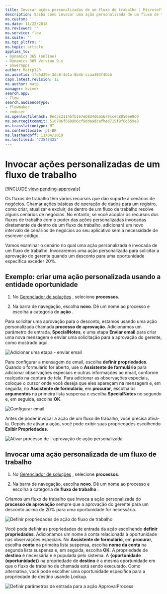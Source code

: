 ```yaml
---
title: Invocar ações personalizadas de um fluxo de trabalho | MicrosoftDocs
description: Saiba como invocar uma ação personalizada de um fluxo de trabalho
ms.custom: ''
ms.date: 11/22/2018
ms.reviewer: ''
ms.service: flow
ms.suite: ''
ms.tgt_pltfrm: ''
ms.topic: article
applies_to:
- Dynamics 365 (online)
- Dynamics 365 Version 9.x
- powerapps
author: Mattp123
ms.assetid: 1fd5d39e-3dc8-4d1a-8b4b-ccaa303f4bbb
caps.latest.revision: 12
ms.author: matp
manager: kvivek
search.app:
- Flow
search.audienceType:
- flowmaker
- enduser
ms.openlocfilehash: 9ed3c2114bfb167eb8d4d6a5670ccec8050ee9d0
ms.sourcegitcommit: 510706f5699b6cf9dda9dcafbed715f9f6d559e8
ms.translationtype: MT
ms.contentlocale: pt-BR
ms.lasthandoff: 11/04/2019
ms.locfileid: "73547425"
---
```

# <a name="invoke-custom-actions-from-a-workflow"></a>Invocar ações personalizadas de um fluxo de trabalho
[!INCLUDE [view-pending-approvals](includes/cc-rebrand.md)]

Os fluxos de trabalho têm vários recursos que dão suporte a cenários de negócios. Chamar ações básicas de operação de dados para um registro, como criar, atualizar e excluir, de dentro de um fluxo de trabalho resolve alguns cenários de negócios. No entanto, se você acoplar os recursos dos fluxos de trabalho com o poder das ações personalizadas invocadas diretamente de dentro de um fluxo de trabalho, adicionará um novo intervalo de cenários de negócios ao seu aplicativo sem a necessidade de escrever código.  
  
 Vamos examinar o cenário no qual uma ação personalizada é invocada de um fluxo de trabalho. Invocaremos uma ação personalizada para solicitar a aprovação do gerente quando um desconto para uma oportunidade específica exceder 20%.  
  
<a name="action"></a>   
## <a name="example-create-a-custom-action-using-the-opportunity-entity"></a>Exemplo: criar uma ação personalizada usando a entidade oportunidade
  
1. No [Gerenciador de soluções](/powerapps/maker/model-driven-apps/advanced-navigation#solution-explorer) , selecione **processos**.  
  
2.  Na barra de navegação, escolha **novo**. Dê um nome ao processo e escolha a categoria de **ação** .  
  
 Para solicitar uma aprovação para o desconto, estamos usando uma ação personalizada chamada **processo de aprovação**. Adicionamos um parâmetro de entrada, **SpecialNotes**, e uma etapa **Enviar email** para criar uma nova mensagem e enviar uma solicitação para a aprovação do gerente, como mostrado aqui.  
  
 ![Adicionar uma etapa &#45; enviar email](media/enable-custom-action-approval-proces-sadd-email.png "Adicionar uma etapa – enviar email")  
  
 Para configurar a mensagem de email, escolha **definir propriedades**. Quando o formulário for aberto, use o **Assistente de formulário** para adicionar observações especiais e outras informações ao email, conforme realçado na captura de tela. Para adicionar as observações especiais, coloque o cursor onde você deseja que eles apareçam na mensagem e, em seguida, no **Assistente de formulário**, em **procurar**, escolha os **argumentos** na primeira lista suspensa e escolha **SpecialNotes** no segundo e, em seguida, escolha **OK**.  
  
 ![Configurar email](media/enable-custom-action-approval-process-setup-email.png "Configurar email")  
  
 Antes de poder invocar a ação de um fluxo de trabalho, você precisa ativá-la. Depois de ativar a ação, você pode exibir suas propriedades escolhendo **Exibir Propriedades**.  
  
 ![Ativar processo de &#45; aprovação de ação personalizada](media/enable-custom-action-approval-process-activate-action.png "Ativar ação personalizada-processo de aprovação")  
  
<a name="workflow"></a>   
## <a name="invoke-a-custom-action-from-a-workflow"></a>Invocar uma ação personalizada de um fluxo de trabalho  
  
1. No [Gerenciador de soluções](/powerapps/maker/model-driven-apps/advanced-navigation#solution-explorer) , selecione **processos**.   
  
2.  Na barra de navegação, escolha **novo**. Dê um nome ao processo e escolha a categoria de **fluxo de trabalho** .  
  
 Criamos um fluxo de trabalho que invoca a ação personalizada do **processo de aprovação** sempre que a aprovação do gerente para um desconto acima de 20% para uma oportunidade for necessária.  
  
 ![Definir propriedades de ação do fluxo de trabalho](media/enable-custom-action-from-workflow.png "Definir propriedades de ação do fluxo de trabalho")  
  
 Você pode definir as propriedades de entrada da ação escolhendo **definir propriedades**. Adicionamos um nome à conta relacionada à oportunidade nas observações especiais. No **Assistente de formulário**, em **procurar**, escolha **conta** na primeira lista suspensa, escolha **nome da conta** na segunda lista suspensa e, em seguida, escolha **OK**. A propriedade de **destino** é necessária e é populada pelo sistema. A **{oportunidade (oportunidade)}** na propriedade de **destino** é a mesma oportunidade em que o fluxo de trabalho de chamada está sendo executado. Como alternativa, você pode escolher uma oportunidade específica para a propriedade de destino usando Lookup.  
  
 ![Definir parâmetros de entrada para a ação ApprovalProcess](media/enable-customaction-workflow-set-properties.png "Definir parâmetros de entrada para a ação ApprovalProcess")  
  



